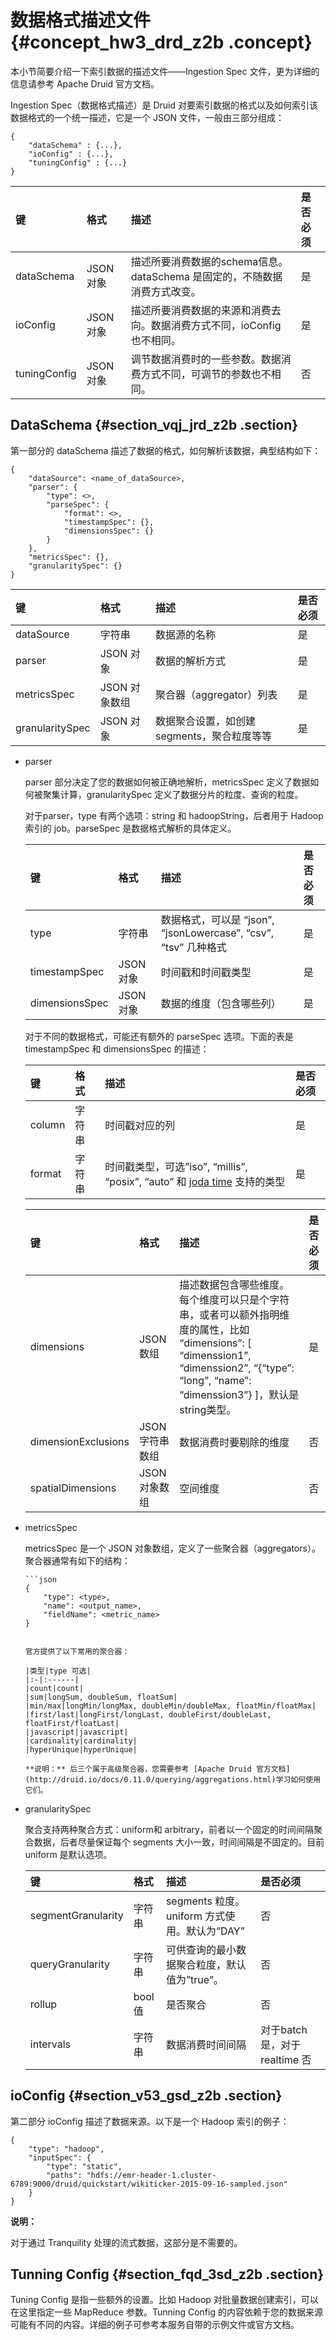 # 数据格式描述文件 {#concept_hw3_drd_z2b .concept}

本小节简要介绍一下索引数据的描述文件——Ingestion Spec 文件，更为详细的信息请参考 Apache Druid 官方文档。

Ingestion Spec（数据格式描述）是 Druid 对要索引数据的格式以及如何索引该数据格式的一个统一描述，它是一个 JSON 文件，一般由三部分组成：

``` {#codeblock_x4z_hc5_01e}
{
    "dataSchema" : {...},
    "ioConfig" : {...},
    "tuningConfig" : {...}
}
```

|键|格式|描述|是否必须|
|:-|:-|:-|:---|
|dataSchema|JSON 对象|描述所要消费数据的schema信息。dataSchema 是固定的，不随数据消费方式改变。|是|
|ioConfig|JSON 对象|描述所要消费数据的来源和消费去向。数据消费方式不同，ioConfig 也不相同。|是|
|tuningConfig|JSON 对象|调节数据消费时的一些参数。数据消费方式不同，可调节的参数也不相同。|否|

## DataSchema {#section_vqj_jrd_z2b .section}

第一部分的 dataSchema 描述了数据的格式，如何解析该数据，典型结构如下：

``` {#codeblock_6i1_n34_iv9}
{
    "dataSource": <name_of_dataSource>,
    "parser": {
        "type": <>,
        "parseSpec": {
            "format": <>,
            "timestampSpec": {},
            "dimensionsSpec": {}
        }
    },
    "metricsSpec": {},
    "granularitySpec": {}
}
```

|键|格式|描述|是否必须|
|:-|:-|:-|:---|
|dataSource|字符串|数据源的名称|是|
|parser|JSON 对象|数据的解析方式|是|
|metricsSpec|JSON 对象数组|聚合器（aggregator）列表|是|
|granularitySpec|JSON 对象|数据聚合设置，如创建segments，聚合粒度等等|是|

-   parser

    parser 部分决定了您的数据如何被正确地解析，metricsSpec 定义了数据如何被聚集计算，granularitySpec 定义了数据分片的粒度、查询的粒度。

    对于parser，type 有两个选项：string 和 hadoopString，后者用于 Hadoop 索引的 job。parseSpec 是数据格式解析的具体定义。

    |键|格式|描述|是否必须|
    |:-|:-|:-|:---|
    |type|字符串|数据格式，可以是 “json”, “jsonLowercase”, “csv”, “tsv” 几种格式|是|
    |timestampSpec|JSON 对象|时间戳和时间戳类型|是|
    |dimensionsSpec|JSON 对象|数据的维度（包含哪些列）|是|

    对于不同的数据格式，可能还有额外的 parseSpec 选项。下面的表是 timestampSpec 和 dimensionsSpec 的描述：

    |键|格式|描述|是否必须|
    |:-|:-|:-|:---|
    |column|字符串|时间戳对应的列|是|
    |format|字符串|时间戳类型，可选”iso”, “millis”, “posix”, “auto” 和 [joda time](http://joda-time.sourceforge.net/apidocs/org/joda/time/format/DateTimeFormat.html) 支持的类型|是|

    |键|格式|描述|是否必须|
    |:-|:-|:-|:---|
    |dimensions|JSON 数组|描述数据包含哪些维度。每个维度可以只是个字符串，或者可以额外指明维度的属性，比如 “dimensions”: \[ “dimenssion1”, “dimenssion2”, “\{“type”: “long”, “name”: “dimenssion3”\} \]，默认是 string类型。|是|
    |dimensionExclusions|JSON 字符串数组|数据消费时要剔除的维度|否|
    |spatialDimensions|JSON 对象数组|空间维度|否|

-   metricsSpec

    metricsSpec 是一个 JSON 对象数组，定义了一些聚合器（aggregators）。聚合器通常有如下的结构：

    ``` {#codeblock_i0i_ivm_nyo}
    ```json
    {
        "type": <type>,
        "name": <output_name>,
        "fieldName": <metric_name>
    }
    ```
    ```

    官方提供了以下常用的聚合器：

    |类型|type 可选|
    |:-|:------|
    |count|count|
    |sum|longSum, doubleSum, floatSum|
    |min/max|longMin/longMax, doubleMin/doubleMax, floatMin/floatMax|
    |first/last|longFirst/longLast, doubleFirst/doubleLast, floatFirst/floatLast|
    |javascript|javascript|
    |cardinality|cardinality|
    |hyperUnique|hyperUnique|

    **说明：** 后三个属于高级聚合器，您需要参考 [Apache Druid 官方文档](http://druid.io/docs/0.11.0/querying/aggregations.html)学习如何使用它们。

-   granularitySpec

    聚合支持两种聚合方式：uniform和 arbitrary，前者以一个固定的时间间隔聚合数据，后者尽量保证每个 segments 大小一致，时间间隔是不固定的。目前 uniform 是默认选项。

    |键|格式|描述|是否必须|
    |:-|:-|:-|:---|
    |segmentGranularity|字符串|segments 粒度。uniform 方式使用。默认为”DAY”|否|
    |queryGranularity|字符串|可供查询的最小数据聚合粒度，默认值为”true”。|否|
    |rollup|bool值|是否聚合|否|
    |intervals|字符串|数据消费时间间隔|对于batch 是，对于 realtime 否|


## ioConfig {#section_v53_gsd_z2b .section}

第二部分 ioConfig 描述了数据来源。以下是一个 Hadoop 索引的例子：

``` {#codeblock_ilg_6j0_y07}
{
    "type": "hadoop",
    "inputSpec": {
        "type": "static",
        "paths": "hdfs://emr-header-1.cluster-6789:9000/druid/quickstart/wikiticker-2015-09-16-sampled.json"
    }
}
```

**说明：** 

对于通过 Tranquility 处理的流式数据，这部分是不需要的。

## Tunning Config {#section_fqd_3sd_z2b .section}

Tuning Config 是指一些额外的设置。比如 Hadoop 对批量数据创建索引，可以在这里指定一些 MapReduce 参数。Tunning Config 的内容依赖于您的数据来源可能有不同的内容。详细的例子可参考本服务自带的示例文件或官方文档。

